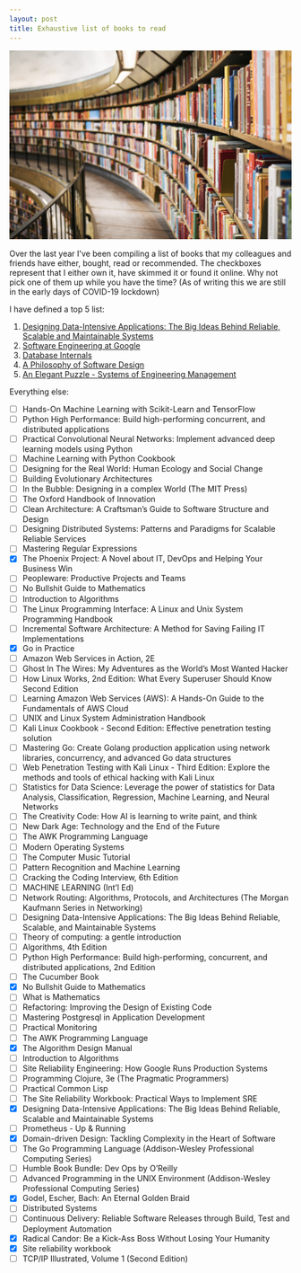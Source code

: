 ```yaml
---
layout: post
title: Exhaustive list of books to read
---
```


![](images/books.jpeg)

Over the last year I've been compiling a list of books that my colleagues and friends have either, bought, read or recommended.
The checkboxes represent that I either own it, have skimmed it or found it online.
Why not pick one of them up while you have the time? (As of writing this we are still in the early days of COVID-19 lockdown)

I have defined a top 5 list:

1. [Designing Data-Intensive Applications: The Big Ideas Behind Reliable, Scalable and Maintainable Systems](https://amzn.to/2V7hwoN)
2. [Software Engineering at Google](https://amzn.to/2UHBbMM)
3. [Database Internals](https://amzn.to/3aOHGTK)
4. [A Philosophy of Software Design](https://amzn.to/2JEYIaT)
5. [An Elegant Puzzle - Systems of Engineering Management](https://amzn.to/3aIcVQs)

Everything else:

- [ ] Hands-On Machine Learning with Scikit-Learn and TensorFlow
- [ ] Python High Performance: Build high-performing concurrent, and distributed applications
- [ ] Practical Convolutional Neural Networks: Implement advanced deep learning models using Python
- [ ] Machine Learning with Python Cookbook
- [ ] Designing for the Real World: Human Ecology and Social Change
- [ ] Building Evolutionary Architectures
- [ ] In the Bubble: Designing in a complex World (The MIT Press)
- [ ] The Oxford Handbook of Innovation
- [ ] Clean Architecture: A Craftsman’s Guide to Software Structure and Design
- [ ] Designing Distributed Systems: Patterns and Paradigms for Scalable Reliable Services
- [ ] Mastering Regular Expressions
- [x] The Phoenix Project: A Novel about IT, DevOps and Helping Your Business Win
- [ ] Peopleware: Productive Projects and Teams
- [ ] No Bullshit Guide to Mathematics
- [ ] Introduction to Algorithms
- [ ] The Linux Programming Interface: A Linux and Unix System Programming Handbook
- [ ] Incremental Software Architecture: A Method for Saving Failing IT Implementations
- [x] Go in Practice
- [ ] Amazon Web Services in Action, 2E
- [ ] Ghost In The Wires: My Adventures as the World’s Most Wanted Hacker
- [ ] How Linux Works, 2nd Edition: What Every Superuser Should Know Second Edition
- [ ] Learning Amazon Web Services (AWS): A Hands-On Guide to the Fundamentals of AWS Cloud
- [ ] UNIX and Linux System Administration Handbook
- [ ] Kali Linux Cookbook - Second Edition: Effective penetration testing solution
- [ ] Mastering Go: Create Golang production application using network libraries, concurrency, and advanced Go data structures
- [ ] Web Penetration Testing with Kali Linux - Third Edition: Explore the methods and tools of ethical hacking with Kali Linux
- [ ] Statistics for Data Science: Leverage the power of statistics for Data Analysis, Classification, Regression, Machine Learning, and Neural Networks
- [ ] The Creativity Code: How AI is learning to write paint, and think
- [ ] New  Dark Age: Technology and the End of the Future
- [ ] The AWK Programming Language
- [ ] Modern Operating Systems
- [ ] The Computer Music Tutorial
- [ ] Pattern Recognition and Machine Learning
- [ ] Cracking the Coding Interview, 6th Edition
- [ ] MACHINE LEARNING (Int’l Ed)
- [ ] Network Routing: Algorithms, Protocols, and Architectures (The Morgan Kaufmann Series in Networking)
- [ ] Designing Data-Intensive Applications: The Big Ideas Behind Reliable, Scalable, and Maintainable Systems
- [ ] Theory of computing: a gentle introduction
- [ ] Algorithms, 4th Edition
- [ ] Python High Performance: Build high-performing, concurrent, and distributed applications, 2nd Edition
- [ ] The Cucumber Book
- [x] No Bullshit Guide to Mathematics
- [ ] What is Mathematics
- [ ] Refactoring: Improving the Design of Existing Code
- [ ] Mastering Postgresql in Application Development
- [ ] Practical Monitoring
- [ ] The AWK Programming Language
- [x] The Algorithm Design Manual
- [ ] Introduction to Algorithms
- [ ] Site Reliability Engineering: How Google Runs Production Systems
- [ ] Programming Clojure, 3e (The Pragmatic Programmers)
- [ ] Practical Common Lisp
- [ ] The Site Reliability Workbook: Practical Ways to Implement SRE
- [X] Designing Data-Intensive Applications: The Big Ideas Behind Reliable, Scalable and Maintainable Systems
- [ ] Prometheus - Up & Running
- [x] Domain-driven Design: Tackling Complexity in the Heart of Software
- [ ] The Go Programming Language (Addison-Wesley Professional Computing Series)
- [ ] Humble Book Bundle: Dev Ops by O’Reilly
- [ ] Advanced Programming in the UNIX Environment (Addison-Wesley Professional Computing Series)
- [x] Godel, Escher, Bach: An Eternal Golden Braid
- [ ] Distributed Systems
- [ ] Continuous Delivery: Reliable Software Releases through Build, Test and Deployment Automation
- [x] Radical Candor: Be a Kick-Ass Boss Without Losing Your Humanity
- [x] Site reliability workbook
- [ ] TCP/IP Illustrated, Volume 1 (Second Edition)